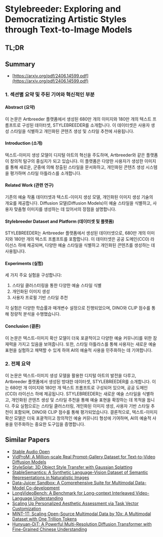 # Stylebreeder: Exploring and Democratizing Artistic Styles through Text-to-Image Models
## TL;DR
## Summary
- [https://arxiv.org/pdf/2406.14599.pdf](https://arxiv.org/pdf/2406.14599.pdf)

### 1. 섹션별 요약 및 주된 기여와 혁신적인 부분

#### Abstract (요약)
이 논문은 Artbreeder 플랫폼에서 생성된 680만 개의 이미지와 180만 개의 텍스트 프롬프트로 구성된 데이터셋, STYLEBREEDER를 소개합니다. 이 데이터셋은 사용자 생성 스타일을 식별하고 개인화된 콘텐츠 생성 및 스타일 추천에 사용됩니다. 

#### Introduction (소개)
텍스트-이미지 생성 모델이 디지털 아트의 혁신을 주도하며, Artbreeder와 같은 플랫폼이 창의적 탐구의 중심지가 되고 있습니다. 이 플랫폼은 다양한 사용자가 생성한 이미지를 통해 새로운, 군중에 의해 창출된 스타일을 문서화하고, 개인화된 콘텐츠 생성 시스템을 평가하며 스타일 아틀라스를 소개합니다.

#### Related Work (관련 연구)
기존의 예술 작품 데이터셋과 텍스트-이미지 생성 모델, 개인화된 이미지 생성 기술의 개요를 제공합니다. Diffusion 모델(Diffusion Models)이 예술 스타일을 식별하고, 사용자 맞춤형 이미지를 생성하는 데 있어서의 장점을 설명합니다.

#### Stylebreeder Dataset and Platform (데이터셋 및 플랫폼)
STYLEBREEDER는 Artbreeder 플랫폼에서 생성된 데이터셋으로, 680만 개의 이미지와 180만 개의 텍스트 프롬프트를 포함합니다. 이 데이터셋은 공공 도메인(CC0) 라이선스 하에 제공되며, 다양한 예술 스타일을 식별하고 개인화된 콘텐츠를 생성하는 데 사용됩니다.

#### Experiments (실험)
세 가지 주요 실험을 구성합니다:
1. 스타일 클러스터링을 통한 다양한 예술 스타일 식별
2. 개인화된 이미지 생성
3. 사용자 프로필 기반 스타일 추천

각 실험은 다양한 학습률과 매개변수 설정으로 진행되었으며, DINO와 CLIP 점수를 통해 정량적 분석을 수행했습니다.

#### Conclusion (결론)
이 논문은 텍스트-이미지 확산 모델이 더욱 포괄적이고 다양한 예술 커뮤니티를 위한 잠재력을 가지고 있음을 보여줍니다. 또한, 스타일 아틀라스를 통해 사용자는 새로운 예술 표현을 실험하고 채택할 수 있게 하여 AI의 예술적 사용을 민주화하는 데 기여합니다.

### 2. 전체 요약

이 논문은 텍스트-이미지 생성 모델을 활용한 디지털 아트의 발전을 다루고, Artbreeder 플랫폼에서 생성된 방대한 데이터셋, STYLEBREEDER를 소개합니다. 이는 680만 개 이미지와 180만 개 텍스트 프롬프트로 구성되어 있으며, 공공 도메인(CC0) 라이선스 하에 제공됩니다. STYLEBREEDER는 새로운 예술 스타일을 식별하고, 개인화된 콘텐츠 생성 및 스타일 추천을 통해 예술 표현을 확장하는 데 목적을 둡니다. 주요 실험으로는 스타일 클러스터링, 개인화된 이미지 생성, 사용자 기반 스타일 추천이 포함되며, DINO와 CLIP 점수를 통해 평가되었습니다. 결론적으로, 텍스트-이미지 확산 모델은 더욱 포괄적이고 창의적인 예술 커뮤니티 형성에 기여하며, AI의 예술적 사용을 민주화하는 중요한 도구임을 증명합니다.

## Similar Papers
- [Stable Audio Open](2407.14358.md)
- [VidProM: A Million-scale Real Prompt-Gallery Dataset for Text-to-Video Diffusion Models](2403.06098.md)
- [StyleSplat: 3D Object Style Transfer with Gaussian Splatting](2407.09473.md)
- [StableSemantics: A Synthetic Language-Vision Dataset of Semantic Representations in Naturalistic Images](2406.13735.md)
- [Data-Juicer Sandbox: A Comprehensive Suite for Multimodal Data-Model Co-development](2407.11784.md)
- [LongVideoBench: A Benchmark for Long-context Interleaved Video-Language Understanding](2407.15754.md)
- [Scaling Up Personalized Aesthetic Assessment via Task Vector Customization](2407.07176.md)
- [MINT-1T: Scaling Open-Source Multimodal Data by 10x: A Multimodal Dataset with One Trillion Tokens](2406.11271.md)
- [Hunyuan-DiT: A Powerful Multi-Resolution Diffusion Transformer with Fine-Grained Chinese Understanding](2405.08748.md)
